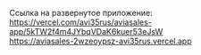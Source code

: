 Ссылка на развернутое приложение:
<br/>https://vercel.com/avi35rus/aviasales-app/5kTW2f4m4JYbqVDaK6kuer53eJsW
<br/>https://aviasales-2wzeoypsz-avi35rus.vercel.app
